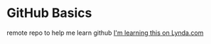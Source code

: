 # GitHub Basics
remote repo to help me learn github
[I'm learning this on Lynda.com](http://www.lynda.com)
